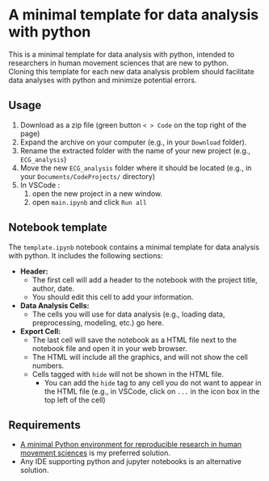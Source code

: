 # A minimal template for data analysis with python 

This is a minimal template for data analysis with python, intended to researchers in human movement sciences that are new to python.   
Cloning this template for each new data analysis problem should facilitate data analyses with python and minimize potential errors.   

## Usage
1. Download as a zip file (green button `< > Code` on the top right of the page)
1. Expand the archive on your computer (e.g., in your `Download` folder). 
1. Rename the extracted folder with the name of your new project (e.g., `ECG_analysis`)
1. Move the new `ECG_analysis` folder where it should be located (e.g., in your `Documents/CodeProjects/` directory)
1. In VSCode :
    1. open the new project in a new window. 
    1. open `main.ipynb` and click `Run all`

## Notebook template
The `template.ipynb` notebook contains a minimal template for data analysis with python. It includes the following sections:
- **Header:**
  - The first cell will add a header to the notebook with the project title, author, date. 
  - You should edit this cell to add your information.
- **Data Analysis Cells:**
  - The cells you will use for data analysis (e.g., loading data, preprocessing, modeling, etc.) go here.
- **Export Cell:**
  - The last cell will save the notebook as a HTML file next to the notebook file and open it in your web browser. 
  - The HTML will include all the graphics, and will not show the cell numbers. 
  - Cells tagged with `hide` will not be shown in the HTML file. 
    - You can add the `hide` tag to any cell you do not want to appear in the HTML file (e.g., in VSCode, click on  `...` in the icon box in the top left of the cell)

## Requirements
- [A minimal Python environment for reproducible research in human movement sciences](https://github.com/DenisMot/Python-minimal-install) is my preferred solution.
- Any IDE supporting python and jupyter notebooks is an alternative solution. 